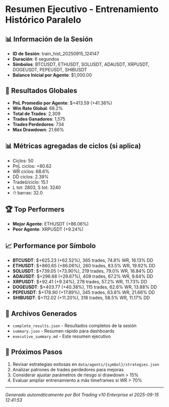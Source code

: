 # Resumen Ejecutivo - Entrenamiento Histórico Paralelo

## 📊 Información de la Sesión
- **ID de Sesión**: train_hist_20250915_124147
- **Duración**: 6 segundos
- **Símbolos**: BTCUSDT, ETHUSDT, SOLUSDT, ADAUSDT, XRPUSDT, DOGEUSDT, PEPEUSDT, SHIBUSDT
- **Balance Inicial por Agente**: $1,000.00

## 🎯 Resultados Globales
- **PnL Promedio por Agente**: $+413.59 (+41.36%)
- **Win Rate Global**: 68.2%
- **Total de Trades**: 2,309
- **Trades Ganadores**: 1,575
- **Trades Perdedores**: 734
- **Max Drawdown**: 21.66%

## 📊 Métricas agregadas de ciclos (si aplica)
- Ciclos: 50
- PnL̄ ciclos: +80.62
- WR̄ ciclos: 68.6%
- DD̄ ciclos: 2.39%
- Trades̄/ciclo: 15.1
- L tot: 2803, S tot: 3240
- ⏱̄ barras: 32.0


## 🏆 Top Performers
- **Mejor Agente**: ETHUSDT (+86.06%)
- **Peor Agente**: XRPUSDT (+9.24%)

## 📈 Performance por Símbolo
- **BTCUSDT**: $+625.23 (+62.52%), 365 trades, 74.8% WR, 16.13% DD
- **ETHUSDT**: $+860.65 (+86.06%), 260 trades, 83.5% WR, 19.92% DD
- **SOLUSDT**: $+739.05 (+73.90%), 219 trades, 79.0% WR, 16.84% DD
- **ADAUSDT**: $+296.68 (+29.67%), 409 trades, 67.2% WR, 9.64% DD
- **XRPUSDT**: $+92.41 (+9.24%), 278 trades, 57.2% WR, 11.73% DD
- **DOGEUSDT**: $+403.77 (+40.38%), 115 trades, 62.6% WR, 13.88% DD
- **PEPEUSDT**: $+178.90 (+17.89%), 345 trades, 63.8% WR, 21.66% DD
- **SHIBUSDT**: $+112.02 (+11.20%), 318 trades, 58.5% WR, 11.17% DD

## 📁 Archivos Generados
- `complete_results.json` - Resultados completos de la sesión
- `summary.json` - Resumen rápido para dashboards
- `executive_summary.md` - Este resumen ejecutivo

## 🎯 Próximos Pasos
1. Revisar estrategias exitosas en `data/agents/{symbol}/strategies.json`
2. Analizar patrones de trades perdedores para mejoras
3. Considerar ajustar parámetros de riesgo si drawdown > 15%
4. Evaluar ampliar entrenamiento a más timeframes si WR > 70%

---
*Generado automáticamente por Bot Trading v10 Enterprise el 2025-09-15 12:41:53*
